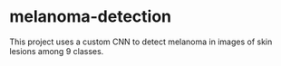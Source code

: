 # melanoma-detection

This project uses a custom CNN to detect melanoma in images of skin lesions among 9 classes. 
